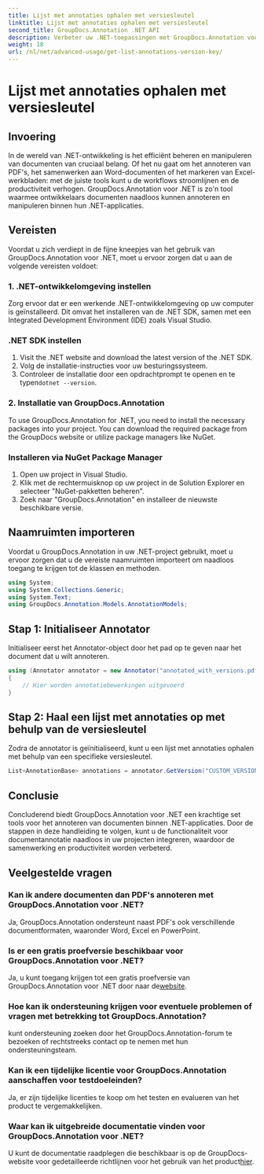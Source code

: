 ```yaml
---
title: Lijst met annotaties ophalen met versiesleutel
linktitle: Lijst met annotaties ophalen met versiesleutel
second_title: GroupDocs.Annotation .NET API
description: Verbeter uw .NET-toepassingen met GroupDocs.Annotation voor naadloze documentannotatie. Volg onze stapsgewijze handleiding voor effectieve integratie.
weight: 18
url: /nl/net/advanced-usage/get-list-annotations-version-key/
---
```


# Lijst met annotaties ophalen met versiesleutel

## Invoering
In de wereld van .NET-ontwikkeling is het efficiënt beheren en manipuleren van documenten van cruciaal belang. Of het nu gaat om het annoteren van PDF's, het samenwerken aan Word-documenten of het markeren van Excel-werkbladen: met de juiste tools kunt u de workflows stroomlijnen en de productiviteit verhogen. GroupDocs.Annotation voor .NET is zo'n tool waarmee ontwikkelaars documenten naadloos kunnen annoteren en manipuleren binnen hun .NET-applicaties.
## Vereisten
Voordat u zich verdiept in de fijne kneepjes van het gebruik van GroupDocs.Annotation voor .NET, moet u ervoor zorgen dat u aan de volgende vereisten voldoet:
### 1. .NET-ontwikkelomgeving instellen
Zorg ervoor dat er een werkende .NET-ontwikkelomgeving op uw computer is geïnstalleerd. Dit omvat het installeren van de .NET SDK, samen met een Integrated Development Environment (IDE) zoals Visual Studio.
### .NET SDK instellen
1. Visit the .NET website and download the latest version of the .NET SDK.
2. Volg de installatie-instructies voor uw besturingssysteem.
3.  Controleer de installatie door een opdrachtprompt te openen en te typen`dotnet --version`.
### 2. Installatie van GroupDocs.Annotation
To use GroupDocs.Annotation for .NET, you need to install the necessary packages into your project. You can download the required package from the GroupDocs website or utilize package managers like NuGet.
### Installeren via NuGet Package Manager
1. Open uw project in Visual Studio.
2. Klik met de rechtermuisknop op uw project in de Solution Explorer en selecteer "NuGet-pakketten beheren".
3. Zoek naar "GroupDocs.Annotation" en installeer de nieuwste beschikbare versie.

## Naamruimten importeren
Voordat u GroupDocs.Annotation in uw .NET-project gebruikt, moet u ervoor zorgen dat u de vereiste naamruimten importeert om naadloos toegang te krijgen tot de klassen en methoden.
```csharp
using System;
using System.Collections.Generic;
using System.Text;
using GroupDocs.Annotation.Models.AnnotationModels;
```
## Stap 1: Initialiseer Annotator
Initialiseer eerst het Annotator-object door het pad op te geven naar het document dat u wilt annoteren.
```csharp
using (Annotator annotator = new Annotator("annotated_with_versions.pdf"))
{
    // Hier worden annotatiebewerkingen uitgevoerd
}
```
## Stap 2: Haal een lijst met annotaties op met behulp van de versiesleutel
Zodra de annotator is geïnitialiseerd, kunt u een lijst met annotaties ophalen met behulp van een specifieke versiesleutel.
```csharp
List<AnnotationBase> annotations = annotator.GetVersion("CUSTOM_VERSION");
```

## Conclusie
Concluderend biedt GroupDocs.Annotation voor .NET een krachtige set tools voor het annoteren van documenten binnen .NET-applicaties. Door de stappen in deze handleiding te volgen, kunt u de functionaliteit voor documentannotatie naadloos in uw projecten integreren, waardoor de samenwerking en productiviteit worden verbeterd.
## Veelgestelde vragen
### Kan ik andere documenten dan PDF's annoteren met GroupDocs.Annotation voor .NET?
Ja, GroupDocs.Annotation ondersteunt naast PDF's ook verschillende documentformaten, waaronder Word, Excel en PowerPoint.
### Is er een gratis proefversie beschikbaar voor GroupDocs.Annotation voor .NET?
 Ja, u kunt toegang krijgen tot een gratis proefversie van GroupDocs.Annotation voor .NET door naar de[website](https://releases.groupdocs.com/annotation/net/).
### Hoe kan ik ondersteuning krijgen voor eventuele problemen of vragen met betrekking tot GroupDocs.Annotation?
kunt ondersteuning zoeken door het GroupDocs.Annotation-forum te bezoeken of rechtstreeks contact op te nemen met hun ondersteuningsteam.
### Kan ik een tijdelijke licentie voor GroupDocs.Annotation aanschaffen voor testdoeleinden?
Ja, er zijn tijdelijke licenties te koop om het testen en evalueren van het product te vergemakkelijken.
### Waar kan ik uitgebreide documentatie vinden voor GroupDocs.Annotation voor .NET?
 U kunt de documentatie raadplegen die beschikbaar is op de GroupDocs-website voor gedetailleerde richtlijnen voor het gebruik van het product[hier]( https://tutorials.groupdocs.com/annotation/net/).